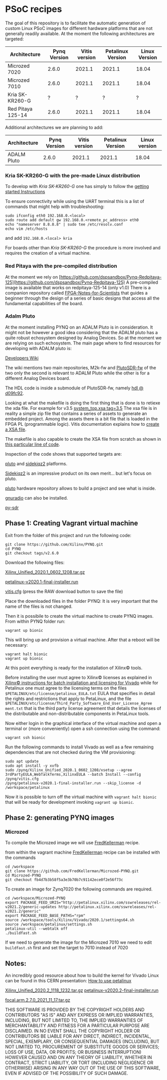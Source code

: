 # PSoC recipes

The goal of this repository is to facilitate the automatic generation of custom Linux PSoC images for different hardware platforms that are not generally readily available.
At the moment the following architectures are targeted:


| Architecture | Pynq Version | Vitis version | Petalinux Version | Linux Version |
| ----------------- | ------------ | ------------- | ----------------- |----------- |
| Microzed 7020 | 2.6.0 | 2021.1 | 2021.1 | 18.04 |
| Microzed 7010   | 2.6.0 | 2021.1 | 2021.1 | 18.04 |
| Kria SK-KR260-G |?|?|?|?|
| Red Pitaya 125-14 | 2.6.0 | 2021.1 | 2021.1 | 18.04 |

Additional architectures we are planning to add:

| Architecture      | Pynq Version | Vitis version | Petalinux Version | Linux version |
| ----------------- | ------------ | ------------- | ----------------- |---------------|
| ADALM Pluto   | 2.6.0 | 2021.1 | 2021.1 | 18.04 |

### Kria SK-KR260-G with the pre-made Linux distribution
To develop with *Kria SK-KR260-G* one has simply to follow the [getting started Instructions](https://www.xilinx.com/products/som/kria/kr260-robotics-starter-kit/kr260-getting-started/getting-started.html)

To ensure connectivity while using the UART terminal this is a list of commands that might help with troubleshooting:

```
sudo ifconfig eth0 192.168.0.<local>
sudo route add default gw 192.168.0.<remote_pc_address> eth0
echo "nameserver 8.8.8.8" | sudo tee /etc/resolv.conf
echo vim /etc/hosts
```
and add `192.168.0.<local> kria`

For boards other than *Kria SK-KR260-G* the procedure is more involved and requires the creation of a virtual machine.

### Red Pitaya with the pre-compiled distribution

At the moment we rely on [https://github.com/dspsandbox/Pynq-Redpitaya-125](https://github.com/dspsandbox/Pynq-Redpitaya-125)
A pre-compiled image is available that works on redpitaya-125-14 (only v1.0)
There is a companion repository called [FPGA-Notes-for-Scientists](https://github.com/dspsandbox/FPGA-Notes-for-Scientists) that guides a beginner through the design of a series of basic designs that access all the fundamental capabilities of the board.

### Adalm Pluto
At the moment installing PYNQ on an ADALM Pluto is in consideration. It might not be however a good idea considering that the ADALM pluto has a quite robust echosystem designed by Analog Devices. So at the moment we are relying on such echosystem.
The main page where to find resources for developing with ADALM pluto is:

[Developers Wiki](https://wiki.analog.com/university/tools/pluto/developers)

The wiki mentions two main repositories, M2k-fw and [PlutoSDR-fw](https://github.com/analogdevicesinc/plutosdr-fw) of the two only the second is relevant to ADALM Pluto while the other is for a different Analog Devices board.

The HDL code is inside a submodule of PlutoSDR-fw, namely [hdl @ d09fc92](https://github.com/analogdevicesinc/hdl/tree/d09fc920792c2c67ce5f28179d8263172d46fbdd).

Looking at what the makefile is doing the first thing that is done is to retiexe the xda file.
For example for v3.5 [system_top.xsa tag=3.5](https://github.com/analogdevicesinc/plutosdr-fw/releases/download/v0.35/system_top.xsa)
The xsa file is in reality a simple zip file that contains a series of assets to generate an embedded project. Among the assets there is a bit file that is loaded in the FPGA PL (programmable logic). Vitis documentation explains how to [create a XSA file](https://docs.xilinx.com/r/en-US/ug1400-vitis-embedded/Creating-a-Hardware-Design-XSA-File).

The makefile is also capable to create the XSA file from scratch as shown in [this particular line of code](https://github.com/analogdevicesinc/plutosdr-fw/blob/714cd8aaeadfa30aecd6d8235d5076a3f7b8e5e3/Makefile#L136).

Inspection of the code shows that supported targets are:

[pluto](https://github.com/analogdevicesinc/hdl/tree/d09fc920792c2c67ce5f28179d8263172d46fbdd/projects/pluto) and [sidekiqz2](https://github.com/analogdevicesinc/hdl/tree/d09fc920792c2c67ce5f28179d8263172d46fbdd/projects/sidekiqz2) platforms.

[Sidekiqz2](https://epiqsolutions.com/rf-transceiver/sidekiq-z2/) is an impressive product on its own merit... but let's focus on pluto.

[pluto](https://github.com/analogdevicesinc/hdl/tree/d09fc920792c2c67ce5f28179d8263172d46fbdd/projects/pluto) hardware repository allows to build a project and see what is inside.

[gnuradio](https://wiki.analog.com/resources/tools-software/linux-software/gnuradio) can also be installed.

[py-sdr](https://pysdr.org/content/pluto.html)



 



## Phase 1: Creating Vagrant virtual machine

Exit from the folder of this project and run the following code:

```
git clone https://github.com/Xilinx/PYNQ.git
cd PYNQ
git checkout tags/v2.6.0
```

Download the following files:

[Xilinx_Unified_2020.1_0602_1208.tar.gz](https://www.xilinx.com/member/forms/download/xef.html?filename=Xilinx_Unified_2020.1_0602_1208.tar.gz)

[petalinux-v2020.1-final-installer.run](https://www.xilinx.com/member/forms/download/xef.html?filename=petalinux-v2020.1-final-installer.run)

[vitis.cfg](cfg/vitis.cfg) (press the RAW download button to save the file)


Place the downloaded files in the folder PYNQ:
It is very important that the name of the files is not changed.

Then it is possibile to create the virtual machine to create PYNQ images.
From within PYNQ folder run:

```
vagrant up bionic
```

This will bring up and provision a virtual machine. After that a reboot will be necessary:

```
vagrant halt bionic
vagrant up bionic
```

At this point everything is ready for the installation of Xilinx© tools.

Before installing the user must agree to Xilinx© licenses as explained in [Xilinx© instructions for batch installation and licensing for Vivado](https://docs.xilinx.com/v/u/2020.1-English/ug973-vivado-release-notes-install-license#page=51#page=51) while for Petalinux one must agree to the licensing terms on the files `$PETALINUX/etc/license/petalinux_EULA.txt` EULA that specifies in detail the rights and restrictions that apply to PetaLinux, and the file `$PETALINUX/etc/license/Third_Party_Software_End_User_License_Agree
ment.txt` that is the third party license agreement that details the licenses of the distributable and non-distributable components in PetaLinux tools.


Now either login in the graphical interface of the virtual machine and open a terminal or (more conveniently) open a ssh connection using the command:

```
vagrant ssh bionic
```
Run the following commands to install Vivado as well as a few remaining dependencies that are not checked during the VM provisioning:

```
sudo apt update
sudo apt install -y xvfb
sudo /pynq/Xilinx_Unified_2020.1_0602_1208/xsetup --agree 3rdPartyEULA,WebTalkTerms,XilinxEULA --batch Install --config /pynq/vitis.cfg
/pynq/petalinux-v2020.1-final-installer.run --skip_license -d /workspace/petalinux
```

Now it is possible to turn off the virtual machine with `vagrant halt bionic`  that will be ready for development invoking `vagrant up bionic`.


## Phase 2: generating PYNQ images



### Microzed

To compile the Microzed image we will use [FredKellerman](https://github.com/FredKellerman/Microzed-PYNQ) recipe.

from within the vagrant machine [FredKellerman](https://github.com/FredKellerman/Microzed-PYNQ) recipe can be installed with the commands

```
cd /workspace
git clone https://github.com/FredKellerman/Microzed-PYNQ.git
cd Microzed-PYNQ
git checkout fb4d7b3b58f5a3e3b70b7c91142ece0f2e56f73c
```

To create an image for Zynq7020 the following commands are required.

```
cd /workspace/Microzed-PYNQ
export PACKAGE_FEED_URIS="http://petalinux.xilinx.com/sswreleases/rel-v2021.2/generic-updates http://petalinux.xilinx.com/sswreleases/rel-v2021.2/generic"
export PACKAGE_FEED_BASE_PATHS="rpm"
source /workspace/tools/Xilinx/Vivado/2020.1/settings64.sh
source /workspace/petalinux/settings.sh
petalinux-util --webtalk off
./buildfast.sh
```

If we need to generate the image for the Microzed 7010 we need to edit `buildfast.sh` first and set the target to 7010 instead of 7020



## Notes:
An incredibly good resource about how to build the kernel for Vivado Linux can be found in this CERN presentation:
[How to use petalinux](https://indico.cern.ch/event/952288/contributions/4033881/attachments/2116542/3561511/2020-10-06_Creating_a_BSP_for_PetaLinux.pdf)



[Xilinx_Unified_2020.2_1118_1232.tar.gz](https://www.xilinx.com/member/forms/download/xef.html?filename=Xilinx_Unified_2020.2_1118_1232.tar.gz)
[petalinux-v2020.2-final-installer.run](https://www.xilinx.com/member/forms/download/xef.html?filename=petalinux-v2020.2-final-installer.run)

[focal.arm.2.7.0_2021_11_17.tar.gz](https://www.xilinx.com/bin/public/openDownload?filename=focal.arm.2.7.0_2021_11_17.tar.gz )

THIS SOFTWARE IS PROVIDED BY THE COPYRIGHT HOLDERS AND CONTRIBUTORS "AS IS" AND ANY EXPRESS OR IMPLIED WARRANTIES, INCLUDING, BUT NOT LIMITED TO, THE IMPLIED WARRANTIES OF MERCHANTABILITY AND FITNESS FOR A PARTICULAR PURPOSE ARE DISCLAIMED. IN NO EVENT SHALL THE COPYRIGHT HOLDER OR CONTRIBUTORS BE LIABLE FOR ANY DIRECT, INDIRECT, INCIDENTAL, SPECIAL, EXEMPLARY, OR CONSEQUENTIAL DAMAGES (INCLUDING, BUT NOT LIMITED TO, PROCUREMENT OF SUBSTITUTE GOODS OR SERVICES; LOSS OF USE, DATA, OR PROFITS; OR BUSINESS INTERRUPTION) HOWEVER CAUSED AND ON ANY THEORY OF LIABILITY, WHETHER IN CONTRACT, STRICT LIABILITY, OR TORT (INCLUDING NEGLIGENCE OR OTHERWISE) ARISING IN ANY WAY OUT OF THE USE OF THIS SOFTWARE, EVEN IF ADVISED OF THE POSSIBILITY OF SUCH DAMAGE.
